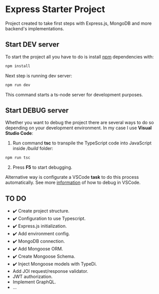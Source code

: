 # Express Starter Project
Project created to take first steps with Express.js, MongoDB and more backend's implementations.

## Start DEV server
To start the project all you have to do is install [npm](https://www.npmjs.com/) dependencies with:
```bash
npm install
```

Next step is running dev server:
```bash
npm run dev
```
This command starts a ts-node server for development purposes.

## Start DEBUG server
Whether you want to debug the project there are several ways to do so depending on your development environment.
In my case I use **Visual Studio Code**:

1. Run command **tsc** to transpile the TypeScript code into JavaScript inside */build* folder:
```bash
npm run tsc
```
2. Press **F5** to start debugging.

Alternative way is configurate a VSCode **task** to do this process automatically.
See more [information](https://code.visualstudio.com/docs/nodejs/nodejs-debugging) of how to debug in VSCode.

## TO DO
- ✔️  Create project structure.
- ✔️  Configuration to use Typescript.
- ✔️  Express.js initialization.
- ✔️  Add environment config.
- ✔️  MongoDB connection.
- ✔️  Add Mongoose ORM.
- ✔️  Create Mongoose Schema.
- ✔️  Inject Mongoose models with TypeDi.
- Add JOI request/response validator.
- JWT authorization.
- Implement GraphQL.
- ...
